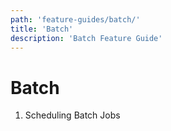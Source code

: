 ```yaml
---
path: 'feature-guides/batch/'
title: 'Batch'
description: 'Batch Feature Guide'
---
```


# Batch

1. Scheduling Batch Jobs
